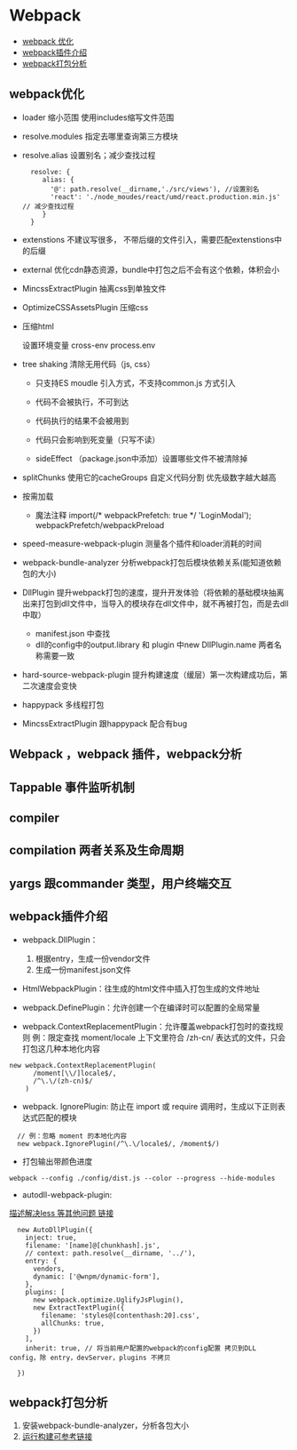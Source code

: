 # Webpack
* [webpack 优化](#webpack优化)
* [webpack插件介绍](#webpack插件介绍)
* [webpack打包分析](#webpack打包分析)
## webpack优化
* loader 缩小范围 使用includes缩写文件范围
* resolve.modules 指定去哪里查询第三方模块
* resolve.alias 设置别名；减少查找过程
  ```
    resolve: {
       alias: {
         '@': path.resolve(__dirname,'./src/views'), //设置别名
         'react': './node_moudes/react/umd/react.production.min.js' // 减少查找过程
       }
    }
  ```
* extenstions 不建议写很多， 不带后缀的文件引入，需要匹配extenstions中的后缀
* external 优化cdn静态资源，bundle中打包之后不会有这个依赖，体积会小
* MincssExtractPlugin 抽离css到单独文件
* OptimizeCSSAssetsPlugin 压缩css
* 压缩html

  设置环境变量 cross-env process.env
* tree shaking 清除无用代码（js, css）
  * 只支持ES moudle 引入方式，不支持common.js 方式引入
  * 代码不会被执行，不可到达
  * 代码执行的结果不会被用到
  * 代码只会影响到死变量（只写不读）

  * sideEffect （package.json中添加）设置哪些文件不被清除掉
* splitChunks 使用它的cacheGroups 自定义代码分割 优先级数字越大越高
* 按需加载
  * 魔法注释 import(/* webpackPrefetch: true */ 'LoginModal');  webpackPrefetch/webpackPreload
* speed-measure-webpack-plugin 测量各个插件和loader消耗的时间
* webpack-bundle-analyzer 分析webpack打包后模块依赖关系(能知道依赖包的大小)
* DllPlugin 提升webpack打包的速度，提升开发体验（将依赖的基础模块抽离出来打包到dll文件中，当导入的模块存在dll文件中，就不再被打包，而是去dll中取）
  * manifest.json 中查找
  * dll的config中的output.library 和 plugin 中new DllPlugin.name 两者名称需要一致
* hard-source-webpack-plugin 提升构建速度（缓层）第一次构建成功后，第二次速度会变快
* happypack 多线程打包
 * MincssExtractPlugin 跟happypack 配合有bug

## Webpack ，webpack 插件，webpack分析

## Tappable 事件监听机制

## compiler

## compilation  两者关系及生命周期

## yargs 跟commander 类型，用户终端交互


## webpack插件介绍

* webpack.DllPlugin：
     1. 根据entry，生成一份vendor文件
     2. 生成一份manifest.json文件

* HtmlWebpackPlugin：往生成的html文件中插入打包生成的文件地址

* webpack.DefinePlugin：允许创建一个在编译时可以配置的全局常量

* webpack.ContextReplacementPlugin：允许覆盖webpack打包时的查找规则
例：限定查找 moment/locale 上下文里符合 /zh-cn/ 表达式的文件，只会打包这几种本地化内容
```
new webpack.ContextReplacementPlugin(
      /moment[\\/]locale$/,
      /^\.\/(zh-cn)$/
    )
```

* webpack. IgnorePlugin:  防止在 import 或 require 调用时，生成以下正则表达式匹配的模块

```
  // 例：忽略 moment 的本地化内容
  new webpack.IgnorePlugin(/^\.\/locale$/, /moment$/)
```

* 打包输出带颜色进度
```
webpack --config ./config/dist.js --color --progress --hide-modules
```

* autodll-webpack-plugin:

[描述解决less 等其他问题 链接](https://github.com/asfktz/autodll-webpack-plugin/issues/37)

```
  new AutoDllPlugin({
    inject: true,
    filename: '[name]@[chunkhash].js',
    // context: path.resolve(__dirname, '../'),
    entry: {
      vendors,
      dynamic: ['@wnpm/dynamic-form'],
    },
    plugins: [
      new webpack.optimize.UglifyJsPlugin(),
      new ExtractTextPlugin({
        filename: 'styles@[contenthash:20].css',
        allChunks: true,
      })
    ],
    inherit: true, // 将当前用户配置的webpack的config配置 拷贝到DLL config，除 entry，devServer，plugins 不拷贝

  })
```

## webpack打包分析
1. 安装webpack-bundle-analyzer，分析各包大小
2. [运行构建可参考链接](https://mp.weixin.qq.com/s/FvSt4zvN1GKBfl8Wp2V-sA)
